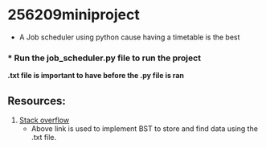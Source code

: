 # 256209miniproject
* A Job scheduler using python cause having a timetable is the best

### * Run the job_scheduler.py file to run the project
**.txt file is important to have before the .py file is ran**
## Resources:
1. [ Stack overflow ](https://stackoverflow.com/questions/63125059/add-method-in-binary-search-tree-not-working-correctly)
   * Above link is used to implement BST to store and find data using the .txt file.

